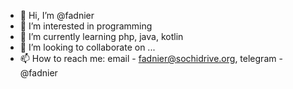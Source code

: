 - 👋 Hi, I’m @fadnier
- 👀 I’m interested in programming 
- 🌱 I’m currently learning php, java, kotlin
- 💞️ I’m looking to collaborate on ...
- 📫 How to reach me: email - fadnier@sochidrive.org, telegram - @fadnier
